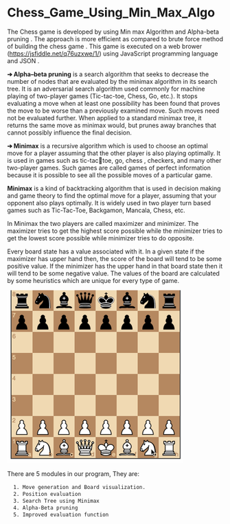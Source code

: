 # Chess_Game_Using_Min_Max_Algo

The Chess game is developed by using Min max Algorithm and Alpha-beta pruning . 
The approach is more efficient as compared to brute force method of building the chess 
game . This game is executed on a web brower (https://jsfiddle.net/q76uzxwe/1/) using JavaScript programming 
language and JSON .

**➔ Alpha–beta pruning** is a search algorithm that seeks to decrease the number of nodes that are 
evaluated by the minimax algorithm in its search tree. It is an adversarial search algorithm used 
commonly for machine playing of two-player games (Tic-tac-toe, Chess, Go, etc.). It stops 
evaluating a move when at least one possibility has been found that proves the move to be worse 
than a previously examined move. Such moves need not be evaluated further. When applied to a 
standard minimax tree, it returns the same move as minimax would, but prunes away branches
that cannot possibly influence the final decision.

**➔ Minimax** is a recursive algorithm which is used to choose an optimal move for a player assuming that the other player is also playing optimally. It is used in games such as tic-tactoe, go, chess , checkers, and many other two-player games. Such games are called games of perfect information because it is possible to see all the possible moves of a particular game.

**Minimax** is a kind of backtracking algorithm that is used in decision making and game theory to 
find the optimal move for a player, assuming that your opponent also plays optimally. It is 
widely used in two player turn based games such as Tic-Tac-Toe, Backgamon, Mancala, Chess, 
etc.

In Minimax the two players are called maximizer and minimizer. The maximizer tries to get the 
highest score possible while the minimizer tries to get the lowest score possible while minimizer 
tries to do opposite.

Every board state has a value associated with it. In a given state if the maximizer has upper hand 
then, the score of the board will tend to be some positive value. If the minimizer has the upper 
hand in that board state then it will tend to be some negative value. The values of the board are 
calculated by some heuristics which are unique for every type of game.

![](https://github.com/kushalshrini/Chess_Game_Using_Min_Max_Algo/blob/master/Result.gif)

There are 5 modules in our program, They are:
      
      1. Move generation and Board visualization.
      2. Position evaluation
      3. Search Tree using Minimax
      4. Alpha-Beta pruning
      5. Improved evaluation function
  




  
      


